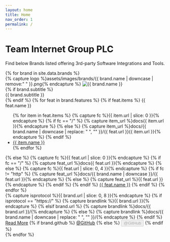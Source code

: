 ```yaml
---
layout: home
title: Home
nav_order: 1
permalink: /
---
```


# Team Internet Group PLC

Find below Brands listed offering 3rd-party Software Integrations and Tools.

<!-- markdownlint-disable -->
<!-- https://shopify.github.io/liquid/ -->
<div class="brands">
  {% for brand in site.data.brands %}
  <div class="card">
    <div class="card-logo-container">
      {% capture logo %}assets/images/brands/{{ brand.name | downcase | remove:" " }}.png{% endcapture %}
      <img class="card-logo" src="{{ logo | relative_url }}" alt="{{ brand.name }}" />
    </div>
    <div class="card-body">
      {% if brand.subtitle %}
      <div class="card-subtitle text-center">
      {{ brand.subtitle }}
      </div>
      {% endif %}
      {% for feat in brand.features %}
        {% if feat.items %}
        <span class="brand-feature">{{ feat.name }}</span>
        <ul class="brand-feature-list">
          {% for item in feat.items %}
            {% capture fc %}{{ item.url | slice: 0 }}{% endcapture %}
            {% if fc == "/" %}
              {% capture item_url %}docs{{ item.url }}{% endcapture %}
            {% else %}
              {% capture item_url %}docs/{{ brand.name | downcase | replace: " ", "" }}/{{ feat.url }}{{ item.url }}{% endcapture %}
            {% endif %}
            <li><a href="{{ item_url | relative_url }}">{{ item.name }}</a></li>
          {% endfor %}
        </ul>
        {% else %}
          {% capture fc %}{{ feat.url | slice: 0 }}{% endcapture %}
          {% if fc == "/" %}
            {% capture feat_url %}docs{{ feat.url }}{% endcapture %}
          {% else %}
            {% capture fc %}{{ feat.url | slice: 0, 4 }}{% endcapture %}
            {% if fc != "http" %}
              {% capture feat_url %}docs/{{ brand.name | downcase }}/{{ feat.url }}{% endcapture %}
            {% else %}
              {% capture feat_url %}{{ feat.url }}{% endcapture %}
            {% endif %}
          {% endif %}      
        <span class="brand-feature"><a href="{{ feat_url }}">{{ feat.name }}</a></span>
        {% endif %}
      {% endfor %}
    </div>
    <div class="card-footer">
      {% capture isprotocol %}{{ brand.url | slice: 0, 8 }}{% endcapture %}
      {% if isprotocol == "https://" %}
        {% capture brandlink %}{{ brand.url }}{% endcapture %}
      {% elsif brand.url %}
        {% capture brandlink %}docs/{{ brand.url }}/{% endcapture %}
      {% else %}
        {% capture brandlink %}docs/{{ brand.name | downcase | replace: " ", "" }}/{% endcapture %}
      {% endif %}      
      <a href="{{ brandlink | relative_url }}" class="btn btn-primary">Read More</a>
      {% if brand.github %}
      <a href="{{ brand.github }}" class="btn btn-primary" target="_blank">@GitHub</a>
      {% else %}
      <button type="button" class="btn btn-primary" disabled>@GitHub</button>
      {% endif %}
    </div>
  </div>
  {% endfor %}
  <div class="cb"></div>
</div>
<!-- markdownlint-enable -->